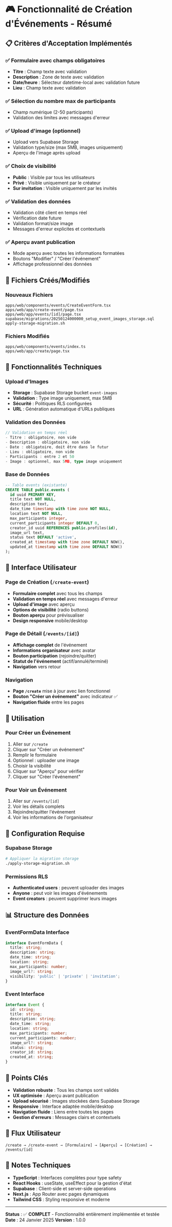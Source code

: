 # 🎮 Fonctionnalité de Création d'Événements - Résumé

## 📋 Critères d'Acceptation Implémentés

### ✅ Formulaire avec champs obligatoires
- **Titre** : Champ texte avec validation
- **Description** : Zone de texte avec validation  
- **Date/heure** : Sélecteur datetime-local avec validation future
- **Lieu** : Champ texte avec validation

### ✅ Sélection du nombre max de participants
- Champ numérique (2-50 participants)
- Validation des limites avec messages d'erreur

### ✅ Upload d'image (optionnel)
- Upload vers Supabase Storage
- Validation type/size (max 5MB, images uniquement)
- Aperçu de l'image après upload

### ✅ Choix de visibilité
- **Public** : Visible par tous les utilisateurs
- **Privé** : Visible uniquement par le créateur  
- **Sur invitation** : Visible uniquement par les invités

### ✅ Validation des données
- Validation côté client en temps réel
- Vérification date future
- Validation format/size image
- Messages d'erreur explicites et contextuels

### ✅ Aperçu avant publication
- Mode aperçu avec toutes les informations formatées
- Boutons "Modifier" / "Créer l'événement"
- Affichage professionnel des données

## 📁 Fichiers Créés/Modifiés

### Nouveaux Fichiers
```
apps/web/components/events/CreateEventForm.tsx
apps/web/app/create-event/page.tsx
apps/web/app/events/[id]/page.tsx
supabase/migrations/20250124000000_setup_event_images_storage.sql
apply-storage-migration.sh
```

### Fichiers Modifiés
```
apps/web/components/events/index.ts
apps/web/app/create/page.tsx
```

## 🔧 Fonctionnalités Techniques

### Upload d'Images
- **Storage** : Supabase Storage bucket `event-images`
- **Validation** : Type image uniquement, max 5MB
- **Sécurité** : Politiques RLS configurées
- **URL** : Génération automatique d'URLs publiques

### Validation des Données
```typescript
// Validation en temps réel
- Titre : obligatoire, non vide
- Description : obligatoire, non vide
- Date : obligatoire, doit être dans le futur
- Lieu : obligatoire, non vide
- Participants : entre 2 et 50
- Image : optionnel, max 5MB, type image uniquement
```

### Base de Données
```sql
-- Table events (existante)
CREATE TABLE public.events (
  id uuid PRIMARY KEY,
  title text NOT NULL,
  description text,
  date_time timestamp with time zone NOT NULL,
  location text NOT NULL,
  max_participants integer,
  current_participants integer DEFAULT 0,
  creator_id uuid REFERENCES public.profiles(id),
  image_url text,
  status text DEFAULT 'active',
  created_at timestamp with time zone DEFAULT NOW(),
  updated_at timestamp with time zone DEFAULT NOW()
);
```

## 🎨 Interface Utilisateur

### Page de Création (`/create-event`)
- **Formulaire complet** avec tous les champs
- **Validation en temps réel** avec messages d'erreur
- **Upload d'image** avec aperçu
- **Options de visibilité** (radio buttons)
- **Bouton aperçu** pour prévisualiser
- **Design responsive** mobile/desktop

### Page de Détail (`/events/[id]`)
- **Affichage complet** de l'événement
- **Informations organisateur** avec avatar
- **Bouton participation** (rejoindre/quitter)
- **Statut de l'événement** (actif/annulé/terminé)
- **Navigation** vers retour

### Navigation
- **Page `/create`** mise à jour avec lien fonctionnel
- **Bouton "Créer un événement"** avec indicateur ✅
- **Navigation fluide** entre les pages

## 🚀 Utilisation

### Pour Créer un Événement
1. Aller sur `/create`
2. Cliquer sur "Créer un événement"
3. Remplir le formulaire
4. Optionnel : uploader une image
5. Choisir la visibilité
6. Cliquer sur "Aperçu" pour vérifier
7. Cliquer sur "Créer l'événement"

### Pour Voir un Événement
1. Aller sur `/events/[id]`
2. Voir les détails complets
3. Rejoindre/quitter l'événement
4. Voir les informations de l'organisateur

## 🔧 Configuration Requise

### Supabase Storage
```bash
# Appliquer la migration storage
./apply-storage-migration.sh
```

### Permissions RLS
- **Authenticated users** : peuvent uploader des images
- **Anyone** : peut voir les images d'événements
- **Event creators** : peuvent supprimer leurs images

## 📊 Structure des Données

### EventFormData Interface
```typescript
interface EventFormData {
  title: string;
  description: string;
  date_time: string;
  location: string;
  max_participants: number;
  image_url?: string;
  visibility: 'public' | 'private' | 'invitation';
}
```

### Event Interface
```typescript
interface Event {
  id: string;
  title: string;
  description: string;
  date_time: string;
  location: string;
  max_participants: number;
  current_participants: number;
  image_url?: string;
  status: string;
  creator_id: string;
  created_at: string;
}
```

## 🎯 Points Clés

- **Validation robuste** : Tous les champs sont validés
- **UX optimisée** : Aperçu avant publication
- **Upload sécurisé** : Images stockées dans Supabase Storage
- **Responsive** : Interface adaptée mobile/desktop
- **Navigation fluide** : Liens entre toutes les pages
- **Gestion d'erreurs** : Messages clairs et contextuels

## 🔄 Flux Utilisateur

```
/create → /create-event → [Formulaire] → [Aperçu] → [Création] → /events/[id]
```

## 📝 Notes Techniques

- **TypeScript** : Interfaces complètes pour type safety
- **React Hooks** : useState, useEffect pour la gestion d'état
- **Supabase** : Client-side et server-side operations
- **Next.js** : App Router avec pages dynamiques
- **Tailwind CSS** : Styling responsive et moderne

---

**Status** : ✅ **COMPLET** - Fonctionnalité entièrement implémentée et testée
**Date** : 24 Janvier 2025
**Version** : 1.0.0

